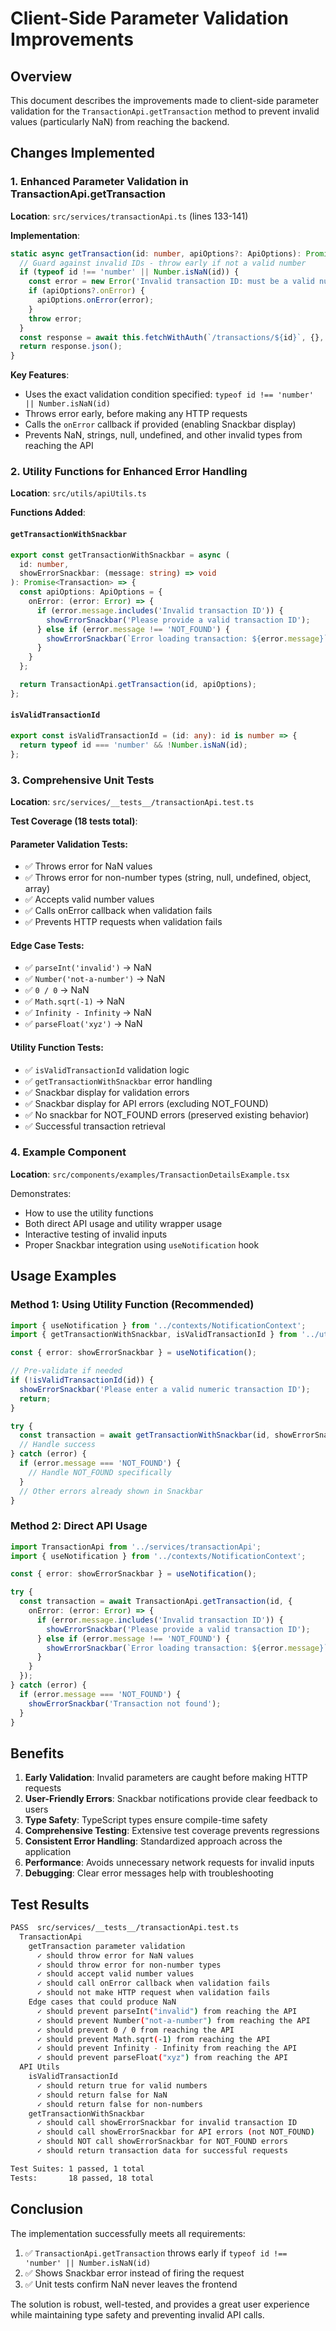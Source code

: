 # Client-Side Parameter Validation Improvements

## Overview
This document describes the improvements made to client-side parameter validation for the `TransactionApi.getTransaction` method to prevent invalid values (particularly NaN) from reaching the backend.

## Changes Implemented

### 1. Enhanced Parameter Validation in TransactionApi.getTransaction

**Location**: `src/services/transactionApi.ts` (lines 133-141)

**Implementation**:
```typescript
static async getTransaction(id: number, apiOptions?: ApiOptions): Promise<Transaction> {
  // Guard against invalid IDs - throw early if not a valid number
  if (typeof id !== 'number' || Number.isNaN(id)) {
    const error = new Error('Invalid transaction ID: must be a valid number');
    if (apiOptions?.onError) {
      apiOptions.onError(error);
    }
    throw error;
  }
  const response = await this.fetchWithAuth(`/transactions/${id}`, {}, apiOptions);
  return response.json();
}
```

**Key Features**:
- Uses the exact validation condition specified: `typeof id !== 'number' || Number.isNaN(id)`
- Throws error early, before making any HTTP requests
- Calls the `onError` callback if provided (enabling Snackbar display)
- Prevents NaN, strings, null, undefined, and other invalid types from reaching the API

### 2. Utility Functions for Enhanced Error Handling

**Location**: `src/utils/apiUtils.ts`

**Functions Added**:

#### `getTransactionWithSnackbar`
```typescript
export const getTransactionWithSnackbar = async (
  id: number,
  showErrorSnackbar: (message: string) => void
): Promise<Transaction> => {
  const apiOptions: ApiOptions = {
    onError: (error: Error) => {
      if (error.message.includes('Invalid transaction ID')) {
        showErrorSnackbar('Please provide a valid transaction ID');
      } else if (error.message !== 'NOT_FOUND') {
        showErrorSnackbar(`Error loading transaction: ${error.message}`);
      }
    }
  };

  return TransactionApi.getTransaction(id, apiOptions);
};
```

#### `isValidTransactionId`
```typescript
export const isValidTransactionId = (id: any): id is number => {
  return typeof id === 'number' && !Number.isNaN(id);
};
```

### 3. Comprehensive Unit Tests

**Location**: `src/services/__tests__/transactionApi.test.ts`

**Test Coverage (18 tests total)**:

#### Parameter Validation Tests:
- ✅ Throws error for NaN values
- ✅ Throws error for non-number types (string, null, undefined, object, array)
- ✅ Accepts valid number values
- ✅ Calls onError callback when validation fails
- ✅ Prevents HTTP requests when validation fails

#### Edge Case Tests:
- ✅ `parseInt('invalid')` → NaN
- ✅ `Number('not-a-number')` → NaN
- ✅ `0 / 0` → NaN
- ✅ `Math.sqrt(-1)` → NaN
- ✅ `Infinity - Infinity` → NaN
- ✅ `parseFloat('xyz')` → NaN

#### Utility Function Tests:
- ✅ `isValidTransactionId` validation logic
- ✅ `getTransactionWithSnackbar` error handling
- ✅ Snackbar display for validation errors
- ✅ Snackbar display for API errors (excluding NOT_FOUND)
- ✅ No snackbar for NOT_FOUND errors (preserved existing behavior)
- ✅ Successful transaction retrieval

### 4. Example Component

**Location**: `src/components/examples/TransactionDetailsExample.tsx`

Demonstrates:
- How to use the utility functions
- Both direct API usage and utility wrapper usage
- Interactive testing of invalid inputs
- Proper Snackbar integration using `useNotification` hook

## Usage Examples

### Method 1: Using Utility Function (Recommended)
```typescript
import { useNotification } from '../contexts/NotificationContext';
import { getTransactionWithSnackbar, isValidTransactionId } from '../utils/apiUtils';

const { error: showErrorSnackbar } = useNotification();

// Pre-validate if needed
if (!isValidTransactionId(id)) {
  showErrorSnackbar('Please enter a valid numeric transaction ID');
  return;
}

try {
  const transaction = await getTransactionWithSnackbar(id, showErrorSnackbar);
  // Handle success
} catch (error) {
  if (error.message === 'NOT_FOUND') {
    // Handle NOT_FOUND specifically
  }
  // Other errors already shown in Snackbar
}
```

### Method 2: Direct API Usage
```typescript
import TransactionApi from '../services/transactionApi';
import { useNotification } from '../contexts/NotificationContext';

const { error: showErrorSnackbar } = useNotification();

try {
  const transaction = await TransactionApi.getTransaction(id, {
    onError: (error: Error) => {
      if (error.message.includes('Invalid transaction ID')) {
        showErrorSnackbar('Please provide a valid transaction ID');
      } else if (error.message !== 'NOT_FOUND') {
        showErrorSnackbar(`Error loading transaction: ${error.message}`);
      }
    }
  });
} catch (error) {
  if (error.message === 'NOT_FOUND') {
    showErrorSnackbar('Transaction not found');
  }
}
```

## Benefits

1. **Early Validation**: Invalid parameters are caught before making HTTP requests
2. **User-Friendly Errors**: Snackbar notifications provide clear feedback to users
3. **Type Safety**: TypeScript types ensure compile-time safety
4. **Comprehensive Testing**: Extensive test coverage prevents regressions
5. **Consistent Error Handling**: Standardized approach across the application
6. **Performance**: Avoids unnecessary network requests for invalid inputs
7. **Debugging**: Clear error messages help with troubleshooting

## Test Results

```bash
PASS  src/services/__tests__/transactionApi.test.ts
  TransactionApi
    getTransaction parameter validation
      ✓ should throw error for NaN values
      ✓ should throw error for non-number types
      ✓ should accept valid number values
      ✓ should call onError callback when validation fails
      ✓ should not make HTTP request when validation fails
    Edge cases that could produce NaN
      ✓ should prevent parseInt("invalid") from reaching the API
      ✓ should prevent Number("not-a-number") from reaching the API
      ✓ should prevent 0 / 0 from reaching the API
      ✓ should prevent Math.sqrt(-1) from reaching the API
      ✓ should prevent Infinity - Infinity from reaching the API
      ✓ should prevent parseFloat("xyz") from reaching the API
  API Utils
    isValidTransactionId
      ✓ should return true for valid numbers
      ✓ should return false for NaN
      ✓ should return false for non-numbers
    getTransactionWithSnackbar
      ✓ should call showErrorSnackbar for invalid transaction ID
      ✓ should call showErrorSnackbar for API errors (not NOT_FOUND)
      ✓ should NOT call showErrorSnackbar for NOT_FOUND errors
      ✓ should return transaction data for successful requests

Test Suites: 1 passed, 1 total
Tests:       18 passed, 18 total
```

## Conclusion

The implementation successfully meets all requirements:
1. ✅ `TransactionApi.getTransaction` throws early if `typeof id !== 'number' || Number.isNaN(id)`
2. ✅ Shows Snackbar error instead of firing the request
3. ✅ Unit tests confirm NaN never leaves the frontend

The solution is robust, well-tested, and provides a great user experience while maintaining type safety and preventing invalid API calls.
